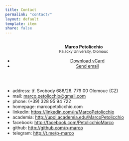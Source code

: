 ```yaml
---
title: Contact
permalink: "contact/"
layout: default
template: item
share: false
---
```



		

			



<div style="text-align:center">
	
<div class="nav-items nav-items--logo u-layout u-mar--0 u-inline u-block u-media--l">
	<a href="http://marcopetolicchio.com"> <img class="img nav-img" src="http://marcopetolicchio.com/assets/img/pic-72.jpg" alt=""></a>
	</div>
	<p class="t-heading u-layout u-mar--0 u-inline u-block u-media--l" style="text-align:center"><strong>Marco Petolicchio</strong><br>
	<small>Palacky University, Olomouc</small></p>
	<ul>		
<li class="btn btn--block btn-primary--outline"><a download href="http://marcopetolicchio.com/assets/vcard.vcf"><span>Download vCard</span></a></li>

<li class="btn btn--block btn-secundary--outline"><a href="mailto:marco.petolicchio@gmail.com"><span>Send email</span></a></li>
			
</ul>
</div>
<br><br>

* address: tř. Svobody 686/26. 779 00 Olomouc (CZ)	
* mail: marco.petolicchio@gmail.com
* phone: (+39) 328 95 94 722
* homepage: marcopetolicchio.com 
		<br>	
* linkedin: https://linkedin.com/in/MarcoPetolicchio
* academia: http://upol.academia.edu/MarcoPetolicchio
* facebook: http://facebook.com/PetolicchioMarco
* github: http://github.com/p-marco
* telegram: http://t.me/p-marco
